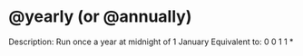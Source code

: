 # @yearly (or @annually)

Description: Run once a year at midnight of 1 January
Equivalent to: 0 0 1 1 *
